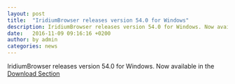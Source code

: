 ```yaml
---
layout: post
title:  "IridiumBrowser releases version 54.0 for Windows"
description: IridiumBrowser releases version 54.0 for Windows. Now available for Download.
date:   2016-11-09 09:16:16 +0200
author:	by admin
categories: news
---
```

IridiumBrowser releases version 54.0 for Windows. Now available in the [Download Section](/download.html "download version 54.0 for Windows")
